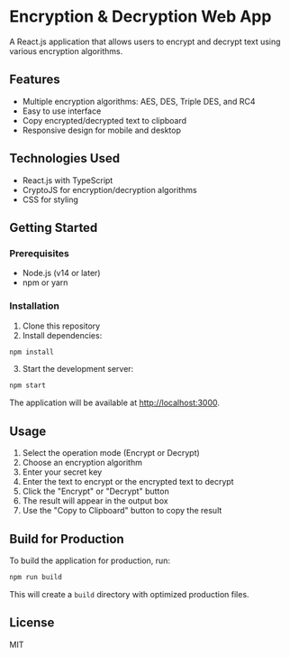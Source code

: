 # Encryption & Decryption Web App

A React.js application that allows users to encrypt and decrypt text using various encryption algorithms.

## Features

- Multiple encryption algorithms: AES, DES, Triple DES, and RC4
- Easy to use interface
- Copy encrypted/decrypted text to clipboard
- Responsive design for mobile and desktop

## Technologies Used

- React.js with TypeScript
- CryptoJS for encryption/decryption algorithms
- CSS for styling

## Getting Started

### Prerequisites

- Node.js (v14 or later)
- npm or yarn

### Installation

1. Clone this repository
2. Install dependencies:

```bash
npm install
```

3. Start the development server:

```bash
npm start
```

The application will be available at [http://localhost:3000](http://localhost:3000).

## Usage

1. Select the operation mode (Encrypt or Decrypt)
2. Choose an encryption algorithm
3. Enter your secret key
4. Enter the text to encrypt or the encrypted text to decrypt
5. Click the "Encrypt" or "Decrypt" button
6. The result will appear in the output box
7. Use the "Copy to Clipboard" button to copy the result

## Build for Production

To build the application for production, run:

```bash
npm run build
```

This will create a `build` directory with optimized production files.

## License

MIT

